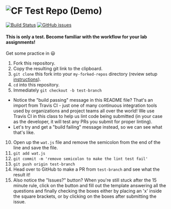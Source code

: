 ![CF](https://i.imgur.com/7v5ASc8.png)  Test Repo (Demo)
=======
[![Build Status](https://travis-ci.org/codefellows-seattle-301d7/00-test-repo-demo.svg?branch=master)](https://travis-ci.org/codefellows-seattle-301d7/00-test-repo-demo) [![GitHub issues](https://img.shields.io/badge/Issues%3F-Ask%20for%20Help!-orange.svg)](https://github.com/codefellows/seattle-301d7/issues/new) 

#### This is only a test. Become familiar with the workflow for your lab assignments!

Get some practice in :smiley:

1. Fork this repository.  
2. Copy the resulting git link to the clipboard.  
3. `git clone` this fork into your `my-forked-repos` directory (review setup [instructions](https://github.com/codefellows/seattle-301d7/blob/master/README.md#create-and-setup-your-301-directory-structure)).  
4. `cd` into this repository.  
5. Immediately `git checkout -b test-branch`  
  - Notice the "build passing" message in this README file? That's an import from Travis CI - just one of many continuous integration tools used by organizations and project teams all over the world! We use Travis CI in this class to help us lint code being submitted (in your case as the developer, it will test any PRs you submit for proper linting).
  - Let's try and get a "build failing" message instead, so we can see what that's like.
10. Open up the `wat.js` file and remove the semicolon from the end of the line and save the file.
11. `git add wat.js`
12. `git commit -m 'remove semicolon to make the lint test fail'`
13. `git push origin test-branch`
13. Head over to GitHub to make a PR from `test-branch` and see what the result it!
14. Also notice the "Issues?" button? When you're still stuck after the 15 minute rule, click on the button and fill out the template answering all the questions and finally checking the boxes either by placing an 'x' inside the square brackets, or by clicking on the boxes after submitting the issue.
